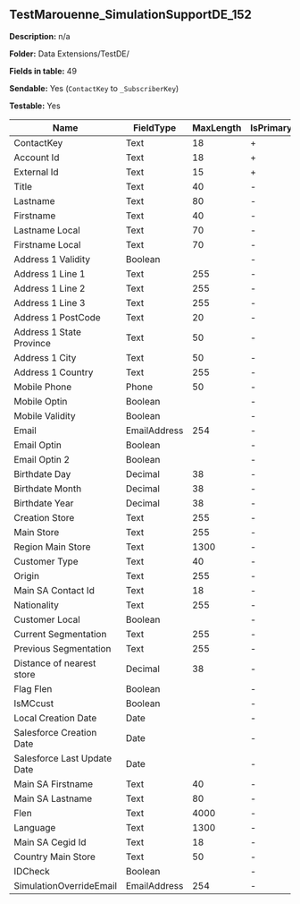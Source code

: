 ## TestMarouenne_SimulationSupportDE_152

**Description:** n/a

**Folder:** Data Extensions/TestDE/

**Fields in table:** 49

**Sendable:** Yes (`ContactKey` to `_SubscriberKey`)

**Testable:** Yes

| Name | FieldType | MaxLength | IsPrimaryKey | IsNullable | DefaultValue |
| --- | --- | --- | --- | --- | --- |
| ContactKey | Text | 18 | + | - |  |
| Account Id | Text | 18 | + | - |  |
| External Id | Text | 15 | + | - |  |
| Title | Text | 40 | - | + |  |
| Lastname | Text | 80 | - | + |  |
| Firstname | Text | 40 | - | + |  |
| Lastname Local | Text | 70 | - | + |  |
| Firstname Local | Text | 70 | - | + |  |
| Address 1 Validity | Boolean |  | - | + |  |
| Address 1 Line 1 | Text | 255 | - | + |  |
| Address 1 Line 2 | Text | 255 | - | + |  |
| Address 1 Line 3 | Text | 255 | - | + |  |
| Address 1 PostCode | Text | 20 | - | + |  |
| Address 1 State Province | Text | 50 | - | + |  |
| Address 1 City | Text | 50 | - | + |  |
| Address 1 Country | Text | 255 | - | + |  |
| Mobile Phone | Phone | 50 | - | + |  |
| Mobile Optin | Boolean |  | - | + |  |
| Mobile Validity | Boolean |  | - | + |  |
| Email | EmailAddress | 254 | - | + |  |
| Email Optin | Boolean |  | - | + |  |
| Email Optin 2 | Boolean |  | - | + |  |
| Birthdate Day | Decimal | 38 | - | + |  |
| Birthdate Month | Decimal | 38 | - | + |  |
| Birthdate Year | Decimal | 38 | - | + |  |
| Creation Store | Text | 255 | - | + |  |
| Main Store | Text | 255 | - | + |  |
| Region Main Store | Text | 1300 | - | + |  |
| Customer Type | Text | 40 | - | + |  |
| Origin | Text | 255 | - | + |  |
| Main SA Contact Id | Text | 18 | - | + |  |
| Nationality | Text | 255 | - | + |  |
| Customer Local | Boolean |  | - | + |  |
| Current Segmentation | Text | 255 | - | + |  |
| Previous Segmentation | Text | 255 | - | + |  |
| Distance of nearest store | Decimal | 38 | - | + |  |
| Flag Flen | Boolean |  | - | + |  |
| IsMCcust | Boolean |  | - | + |  |
| Local Creation Date | Date |  | - | + |  |
| Salesforce Creation Date | Date |  | - | + |  |
| Salesforce Last Update Date | Date |  | - | + |  |
| Main SA Firstname | Text | 40 | - | + |  |
| Main SA Lastname | Text | 80 | - | + |  |
| Flen | Text | 4000 | - | + |  |
| Language | Text | 1300 | - | + |  |
| Main SA Cegid Id | Text | 18 | - | + |  |
| Country Main Store | Text | 50 | - | + |  |
| IDCheck | Boolean |  | - | + |  |
| SimulationOverrideEmail | EmailAddress | 254 | - | + |  |
